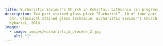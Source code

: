 ```yaml
---
title: Eucharistic Saviour's Church in Kybartai, Lithuania (in progress - 2)
description: Two part stained glass piece “Eucharist”, 10 m² (one part –50x500
  cm), classical stained glass technique, Eucharistic Saviour's Church in
  Kybartai, 2018
images:
  - image: images/eucharistija_procese_2.jpg
    alt: "1"
---
```

